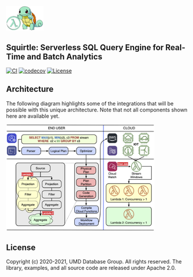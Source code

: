 <img src="docs/squirtle.png" width=20%>

## Squirtle: Serverless SQL Query Engine for Real-Time and Batch Analytics

[![CI](https://github.com/DSLAM-UMD/Squirtle/workflows/CI/badge.svg?branch=code&event=pull_request)](https://github.com/DSLAM-UMD/Squirtle/actions)
[![codecov](https://codecov.io/gh/DSLAM-UMD/Squirtle/branch/code/graph/badge.svg?token=1FOM4DJUZJ)](https://codecov.io/gh/DSLAM-UMD/Squirtle)
[![License](https://img.shields.io/badge/license-Apache%202-blue.svg)](LICENSE)

## Architecture

The following diagram highlights some of the integrations that will be possible with this unique architecture. Note that not all components shown here are available yet.

<img src="docs/arch.png" width="80%">

## License

Copyright (c) 2020-2021, UMD Database Group. All rights reserved.
The library, examples, and all source code are released under Apache 2.0.
